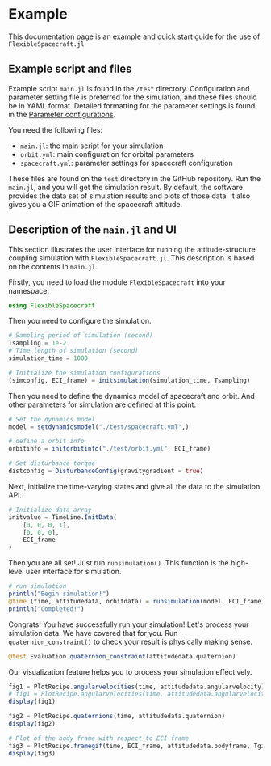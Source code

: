 # Example

This documentation page is an example and quick start guide for the use of `FlexibleSpacecraft.jl`

## Example script and files

Example script `main.jl` is found in the `/test` directory. Configuration and parameter setting file is preferred for the simulation, and these files should be in YAML format. Detailed formatting for the parameter settings is found in the [Parameter configurations]().

You need the following files:

* `main.jl`: the main script for your simulation
* `orbit.yml`: main configuration for orbital parameters
* `spacecraft.yml`: parameter settings for spacecraft configuration

These files are found on the `test` directory in the GitHub repository. Run the `main.jl`, and you will get the simulation result. By default, the software provides the data set of simulation results and plots of those data. It also gives you a GIF animation of the spacecraft attitude.

## Description of the `main.jl` and UI

This section illustrates the user interface for running the attitude-structure coupling simulation with `FlexibleSpacecraft.jl`. This description is based on the contents in `main.jl`.

Firstly, you need to load the module `FlexibleSpacecraft` into your namespace.

```julia
using FlexibleSpacecraft
```

Then you need to configure the simulation. 

```julia
# Sampling period of simulation (second)
Tsampling = 1e-2
# Time length of simulation (second)
simulation_time = 1000

# Initialize the simulation configurations
(simconfig, ECI_frame) = initsimulation(simulation_time, Tsampling)
```

Then you need to define the dynamics model of spacecraft and orbit. And other parameters for simulation are defined at this point.

```julia
# Set the dynamics model
model = setdynamicsmodel("./test/spacecraft.yml",)

# define a orbit info
orbitinfo = initorbitinfo("./test/orbit.yml", ECI_frame)

# Set disturbance torque
distconfig = DisturbanceConfig(gravitygradient = true)
```

Next, initialize the time-varying states and give all the data to the simulation API.

```julia
# Initialize data array
initvalue = TimeLine.InitData(
    [0, 0, 0, 1],
    [0, 0, 0],
    ECI_frame
)
```

Then you are all set! Just run `runsimulation()`. This function is the high-level user interface for simulation. 

```julia
# run simulation
println("Begin simulation!")
@time (time, attitudedata, orbitdata) = runsimulation(model, ECI_frame, initvalue, orbitinfo, distconfig, simconfig)
println("Completed!")
```

Congrats! You have successfully run your simulation! Let's process your simulation data. We have covered that for you. Run `quaternion_constraint()` to check your result is physically making sense.

```julia
@test Evaluation.quaternion_constraint(attitudedata.quaternion)
```

Our visualization feature helps you to process your simulation effectively.

```julia
fig1 = PlotRecipe.angularvelocities(time, attitudedata.angularvelocity)
# fig1 = PlotRecipe.angularvelocities(time, attitudedata.angularvelocity, timerange = (0, 10))
display(fig1)

fig2 = PlotRecipe.quaternions(time, attitudedata.quaternion)
display(fig2)

# Plot of the body frame with respect to ECI frame
fig3 = PlotRecipe.framegif(time, ECI_frame, attitudedata.bodyframe, Tgif = 20, FPS = 8)
display(fig3)
```
